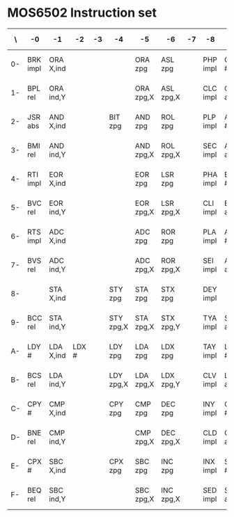 MOS6502 Instruction set
=======================

\  | -0       | -1        | -2    | -3 | -4        | -5        | -6        | -7 | -8       | -9        | -A       | -B | -C        | -D        | -E        | -F
---|----------|-----------|-------|----|-----------|-----------|-----------|----|----------|-----------|----------|----|-----------|-----------|-----------|----
0- | BRK impl | ORA X,ind |       |    |           | ORA zpg   | ASL zpg   |    | PHP impl | ORA #     | ASL A    |    |           | ORA abs   | ASL abs   | ---
1- | BPL rel  | ORA ind,Y |       |    |           | ORA zpg,X | ASL zpg,X |    | CLC impl | ORA abs,Y |          |    |           | ORA abs,X | ASL abs,X | ---
2- | JSR abs  | AND X,ind |       |    | BIT zpg   | AND zpg   | ROL zpg   |    | PLP impl | AND #     | ROL A    |    | BIT abs   | AND abs   | ROL abs   | ---
3- | BMI rel  | AND ind,Y |       |    |           | AND zpg,X | ROL zpg,X |    | SEC impl | AND abs,Y |          |    |           | AND abs,X | ROL abs,X | ---
4- | RTI impl | EOR X,ind |       |    |           | EOR zpg   | LSR zpg   |    | PHA impl | EOR #     | LSR A    |    | JMP abs   | EOR abs   | LSR abs   | ---
5- | BVC rel  | EOR ind,Y |       |    |           | EOR zpg,X | LSR zpg,X |    | CLI impl | EOR abs,Y |          |    |           | EOR abs,X | LSR abs,X | ---
6- | RTS impl | ADC X,ind |       |    |           | ADC zpg   | ROR zpg   |    | PLA impl | ADC #     | ROR A    |    | JMP ind   | ADC abs   | ROR abs   | ---
7- | BVS rel  | ADC ind,Y |       |    |           | ADC zpg,X | ROR zpg,X |    | SEI impl | ADC abs,Y |          |    |           | ADC abs,X | ROR abs,X | ---
8- |          | STA X,ind |       |    | STY zpg   | STA zpg   | STX zpg   |    | DEY impl |           | TXA impl |    | STY abs   | STA abs   | STX abs   | ---
9- | BCC rel  | STA ind,Y |       |    | STY zpg,X | STA zpg,X | STX zpg,Y |    | TYA impl | STA abs,Y | TXS impl |    |           | STA abs,X |           | ---
A- | LDY #    | LDA X,ind | LDX # |    | LDY zpg   | LDA zpg   | LDX zpg   |    | TAY impl | LDA #     | TAX impl |    | LDY abs   | LDA abs   | LDX abs   | ---
B- | BCS rel  | LDA ind,Y |       |    | LDY zpg,X | LDA zpg,X | LDX zpg,Y |    | CLV impl | LDA abs,Y | TSX impl |    | LDY abs,X | LDA abs,X | LDX abs,Y | ---
C- | CPY #    | CMP X,ind |       |    | CPY zpg   | CMP zpg   | DEC zpg   |    | INY impl | CMP #     | DEX impl |    | CPY abs   | CMP abs   | DEC abs   | ---
D- | BNE rel  | CMP ind,Y |       |    |           | CMP zpg,X | DEC zpg,X |    | CLD impl | CMP abs,Y |          |    |           | CMP abs,X | DEC abs,X | ---
E- | CPX #    | SBC X,ind |       |    | CPX zpg   | SBC zpg   | INC zpg   |    | INX impl | SBC #     | NOP impl |    | CPX abs   | SBC abs   | INC abs   | ---
F- | BEQ rel  | SBC ind,Y |       |    |           | SBC zpg,X | INC zpg,X |    | SED impl | SBC abs,Y |          |    |           | SBC abs,X | INC abs,X | ---

